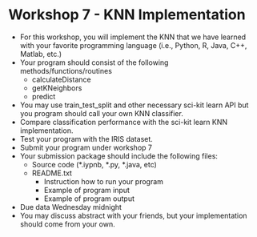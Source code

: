 # Workshop 7 - KNN Implementation

- For this workshop, you will implement the KNN that we have learned with your favorite programming language (i.e., Python, R, Java, C++, Matlab, etc.)
- Your program should consist of the following methods/functions/routines
  - calculateDistance
  - getKNeighbors
  - predict
- You may use train_test_split and other necessary sci-kit learn API but you program should call your own KNN classifier.
- Compare classification performance with the sci-kit learn KNN implementation.
- Test your program with the IRIS dataset.
- Submit your program under workshop 7
- Your submission package should include the following files:
  - Source code (*.iypnb, *.py, *.java, etc)
  - README.txt
    - Instruction how to run your program
    - Example of program input
    - Example of program output
- Due data Wednesday midnight
- You may discuss abstract with your friends, but your implementation should come from your own.